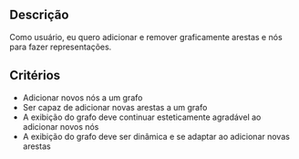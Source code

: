 ## Descrição
Como usuário, eu quero adicionar e remover graficamente arestas e nós para fazer representações.

## Critérios
- Adicionar novos nós a um grafo
- Ser capaz de adicionar novas arestas a um grafo
- A exibição do grafo deve continuar esteticamente agradável ao adicionar novos nós
- A exibição do grafo deve ser dinâmica e se adaptar ao adicionar novas arestas
